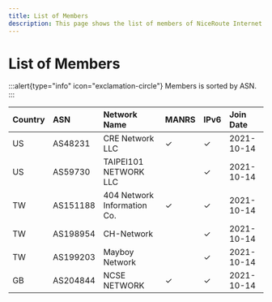 ```yaml
---
title: List of Members
description: This page shows the list of members of NiceRoute Internet Exchange.
---
```


# List of Members

:::alert{type="info" icon="exclamation-circle"}
Members is sorted by ASN.
:::

| **Country**   | **ASN**   | **Network Name**            | **MANRS** | **IPv6** | **Join Date** |
|:--------------|:----------|:----------------------------|:----------|:---------|:--------------|
| US            | AS48231   | CRE Network LLC             | ✓         | ✓        | 2021-10-14    |
| US            | AS59730   | TAIPEI101 NETWORK LLC       |           | ✓        | 2021-10-14    |
| TW            | AS151188  | 404 Network Information Co. | ✓         | ✓        | 2021-10-14    |
| TW            | AS198954  | CH-Network                  |           | ✓        | 2021-10-14    |
| TW            | AS199203  | Mayboy Network              |           | ✓        | 2021-10-14    |
| GB            | AS204844  | NCSE NETWORK                | ✓         | ✓        | 2021-10-14    |


